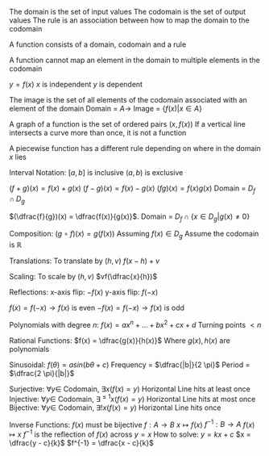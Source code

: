 The domain is the set of input values
The codomain is the set of output values
The rule is an association between how to map the domain to the codomain

A function consists of a domain, codomain and a rule

A function cannot map an element in the domain to multiple elements in the codomain

$y = f(x)$
	$x$ is independent
	$y$ is dependent 

The image is the set of all elements of the codomain associated with an element of the domain
	Domain = $A \to$ Image = $\{f(x) | x \in A \}$

A graph of a function is the set of ordered pairs $(x, f(x))$
	If a vertical line intersects a curve more than once, it is not a function

A piecewise function has a different rule depending on where in the domain $x$ lies

Interval Notation:
	$[a, b]$ is inclusive
	$(a, b)$ is exclusive

$(f + g)(x) = f(x) + g(x)$
$(f - g)(x) = f(x) - g(x)$
$(fg)(x) = f(x)g(x)$
Domain = $D_f \cap D_g$

$(\dfrac{f}{g})(x) = \dfrac{f(x)}{g(x)}$.
	Domain = $D_f \cap \{ x \in D_g | g(x) \neq 0 \}$

Composition:
	($g \circ f)(x) = g(f(x))$
		Assuming $f(x) \in D_g$
	Assume the codomain is $\mathbb{R}$

Translations:
	To translate by $(h, v)$
	$f(x - h) + v$

Scaling:
	To scale by $(h, v)$
	$vf(\dfrac{x}{h})$

Reflections:
	x-axis flip:
		$-f(x)$
	y-axis flip:
		$f(-x)$

$f(x) = f(-x) \to f(x)$ is even
$-f(x) = f(-x) \to f(x)$ is odd

Polynomials with degree $n$:
	$f(x) = a x^n + \dots + b x^2 + c x + d$
	Turning points $< n$

Rational Functions:
	$f(x) = \dfrac{g(x)}{h(x)}$
	Where $g(x), h(x)$ are polynomials

Sinusoidal:
	$f(\theta) = a sin(b \theta + c)$
	Frequency = $\dfrac{|b|}{2 \pi}$
	Period = $\dfrac{2 \pi}{|b|}$

Surjective: $\forall y \in$ Codomain, $\exists x (f(x) = y)$
	Horizontal Line hits at least once
Injective: $\forall y \in$ Codomain, $\exists^{\leq 1} x (f(x) = y)$
	Horizontal Line hits at most once
Bijective: $\forall y \in$ Codomain, $\exists !x (f(x) = y)$
	Horizontal Line hits once

Inverse Functions:
	$f(x)$ must be bijective
	$f : A \to B$
		$x \mapsto f(x)$
	$f^{-1} : B \to A$
		$f(x) \mapsto x$
	$f^{-1}$ is the reflection of $f(x)$ across $y = x$
	How to solve:
		$y = kx + c$
		$x = \dfrac{y - c}{k}$
		$f^{-1} = \dfrac{x - c}{k}$

